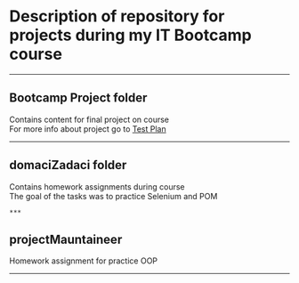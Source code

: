 # Description of repository for projects during my IT Bootcamp course

***   

## Bootcamp Project folder

Contains content for final project on course   
For more info about project go to [Test Plan](https://github.com/stefanzimonjic/itbootcampSZ/blob/main/BootcampProject/TestPlan.md)   

***   

## domaciZadaci folder

Contains homework assignments during course    
The goal of the tasks was to practice Selenium and POM

    ***

## projectMauntaineer

Homework assignment for practice OOP

   ***
